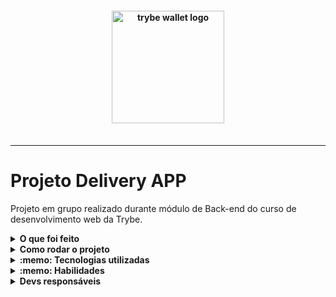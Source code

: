 <h4 align="center">
  <img width="180px" alt="trybe wallet logo" src="https://user-images.githubusercontent.com/100851855/235281447-298a4a4b-0237-4a7e-85c9-dab9e0af5329.png" />
  <br /><br />
</h4>

<hr />

# Projeto Delivery APP

Projeto em grupo realizado durante módulo de Back-end do curso de desenvolvimento web da Trybe.

<details>
  <summary><strong>O que foi feito</strong></summary></br>

Neste projeto em grupo criamos e integramos tanto o back-end quanto o front-end, criando uma plataforma de delivery de cerveja.

Nesta aplicação, é possível fazer a comunicação entre clientes e pessoas vendedoras: a pessoa cliente faz o pedido via "carrinho de compras" e a pessoa vendedora aprova, prepara e envia esse pedido. Quando o produto é recebido por quem comprou, essa pessoa marca o pedido como "recebido". Ambos possuem detalhes sobre seus pedidos.

Para facilitar o entendimento, podemos dividir a aplicação em 4 fluxos principais, uma validação de status entre cliente e pessoa vendedora e cobertura de testes (front-end e back-end):

Fluxo Comum que possui:

    (1) Tela de Login;
    (2) Tela de Registro;

Fluxo do Cliente que possui:

    (3) Tela de Produtos;
    (4) Tela de Checkout;
    (5) Tela de Pedidos;
    (6) Tela de Detalhes do Pedido;

Fluxo da Pessoa Vendedora que possui:

    (7) Tela de Pedidos;
    (8) Tela de Detalhes/Controle do Pedido;

Validação do Status do Pedido que possui:

    (9) Teste de status sem atualização em tempo real;
    (10) Teste de status com atualização em tempo real;

Fluxo da Pessoa Administradora que possui:

    (11) Tela de gerenciamento de usuários;

Fluxo da Pessoa Vendedora que possui:

    (12) Testes de cobertura.

  A aplicação foi desenvolvida com:

- `Node.js`
- `Javascript`
- `Sequelize`
- `Arquitetura MSC`
- `Express`;
- `MySql`;

[Diagrama de ER](./assets/erdr.png) conforme imagem:

![Diagrama de ER](./assets/erdr.png)

</details>
<details>
  <summary><strong>Como rodar o projeto</strong></summary></br>

 Configurações mínimas para execução do projeto:

- Sistema Operacional Distribuição Unix
- Node versão 16.14.0 LTS

**Localmente:**

**Necessita ter um banco de dados(MySql) instalado localmente**

- `npm install` na raiz do projeto;
- `npm run dev` na raiz do projeto;
- `localhost:3000` no browser;

</details>

<details>
  <summary><strong>:memo: Tecnologias utilizadas</strong></summary><br />
  
- `Node.js`
- `Javascript`
- `Sequelize`
- `Arquitetura MSC`
- `Express`;
- `MySql`;

</details>
<details>
  <summary><strong>:memo: Habilidades</strong></summary><br />

- A aderência do código à especificação. O app deve se comportar como especificado no repositório, no protótipo e no Diagrama de ER disponível no projeto;
- A organização do seu código e a arquitetura geral da aplicação (tanto da API quando do front-end);
- A aderência ao padrão REST na API;
- O respeito a estrutura do banco de dados. A implementação não deve adicionar ou remover tabelas, campos ou relacionamentos e a API deve estar preparada para aproveitar essa estrutura por completo;
- A cobertura de testes. Seu código deve ser testável e possuir uma suíte de testes unitários e/ou de integração robusta e com alta cobertura.
- A aderência aos princípios SOLID;

</details>

<details>
  <summary><strong>Devs responsáveis</strong></summary>

- [@FP-Coding](https://github.com/FP-Coding)
- [@isaacost](https://github.com/isaacost)
- [@laisOmena](https://github.com/laisOmena)
- [@Murilo-MRS](https://github.com/Murilo-MRS)

</details>
